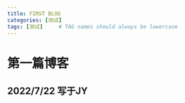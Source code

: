 ```yaml
---
title: FIRST BLOG
categories: [测试]
tags: [测试]     # TAG names should always be lowercase
---
```


# 第一篇博客

## 2022/7/22 写于JY